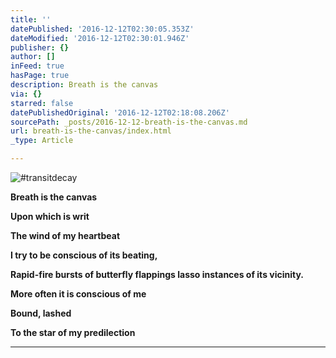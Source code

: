 ```yaml
---
title: ''
datePublished: '2016-12-12T02:30:05.353Z'
dateModified: '2016-12-12T02:30:01.946Z'
publisher: {}
author: []
inFeed: true
hasPage: true
description: Breath is the canvas
via: {}
starred: false
datePublishedOriginal: '2016-12-12T02:18:08.206Z'
sourcePath: _posts/2016-12-12-breath-is-the-canvas.md
url: breath-is-the-canvas/index.html
_type: Article

---
```

![#transitdecay](https://imgflo.herokuapp.com/graph/2b2431f8e7ba7b0/5775647ad967dbb49eb373ddc6b4b415/croprotate.jpg?cropheight=4032&cropwidth=3024&degrees=-90&input=https%3A%2F%2Fthe-grid-user-content.s3-us-west-2.amazonaws.com%2F06634144-41d8-4e3b-825f-077bc1226231.jpg&x=0&y=0)

**Breath is the canvas**

**Upon which is writ**

**The wind of my heartbeat**

**I try to be conscious of its beating,**

**Rapid-fire bursts of butterfly flappings lasso instances of its vicinity.**

**More often it is conscious of me**

**Bound, lashed**

**To the star of my predilection**

---